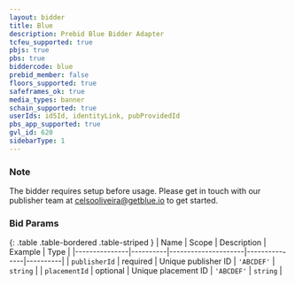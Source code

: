 ```yaml
---
layout: bidder
title: Blue
description: Prebid Blue Bidder Adapter
tcfeu_supported: true
pbjs: true
pbs: true
biddercode: blue
prebid_member: false
floors_supported: true
safeframes_ok: true
media_types: banner
schain_supported: true
userIds: id5Id, identityLink, pubProvidedId
pbs_app_supported: true
gvl_id: 620
sidebarType: 1
---
```


### Note

The bidder requires setup before usage. Please get in touch with our publisher team at <celsooliveira@getblue.io> to get started.

### Bid Params

{: .table .table-bordered .table-striped }
| Name | Scope | Description | Example | Type |
|---------------|----------|---------------------|---------------|----------|
| `publisherId` | required | Unique publisher ID | `'ABCDEF'` | `string` |
| `placementId` | optional | Unique placement ID | `'ABCDEF'` | `string` |
